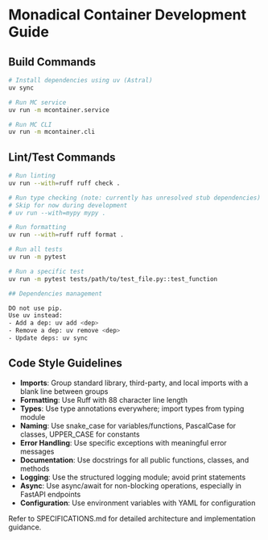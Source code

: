 # Monadical Container Development Guide

## Build Commands
```bash
# Install dependencies using uv (Astral)
uv sync

# Run MC service
uv run -m mcontainer.service

# Run MC CLI
uv run -m mcontainer.cli
```

## Lint/Test Commands
```bash
# Run linting
uv run --with=ruff ruff check .

# Run type checking (note: currently has unresolved stub dependencies)
# Skip for now during development
# uv run --with=mypy mypy .

# Run formatting
uv run --with=ruff ruff format .

# Run all tests
uv run -m pytest

# Run a specific test
uv run -m pytest tests/path/to/test_file.py::test_function

## Dependencies management

DO not use pip.
Use uv instead:
- Add a dep: uv add <dep>
- Remove a dep: uv remove <dep>
- Update deps: uv sync
```

## Code Style Guidelines
- **Imports**: Group standard library, third-party, and local imports with a blank line between groups
- **Formatting**: Use Ruff with 88 character line length
- **Types**: Use type annotations everywhere; import types from typing module
- **Naming**: Use snake_case for variables/functions, PascalCase for classes, UPPER_CASE for constants
- **Error Handling**: Use specific exceptions with meaningful error messages
- **Documentation**: Use docstrings for all public functions, classes, and methods
- **Logging**: Use the structured logging module; avoid print statements
- **Async**: Use async/await for non-blocking operations, especially in FastAPI endpoints
- **Configuration**: Use environment variables with YAML for configuration

Refer to SPECIFICATIONS.md for detailed architecture and implementation guidance.
